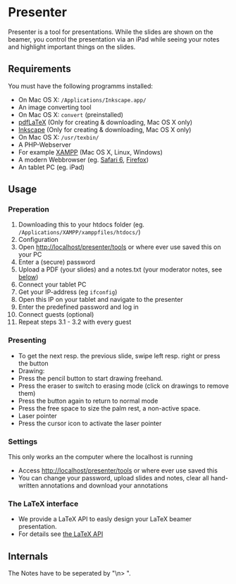 # Presenter

Presenter is a tool for presentations. While the slides are shown on the beamer, you control the presentation via an iPad while seeing your notes and highlight important things on the slides.

## Requirements 
You must have the following programms installed:
  * On Mac OS X: `/Applications/Inkscape.app/`
 * An image converting tool
  * On Mac OS X: `convert` (preinstalled)
 * [pdfLaTeX](http://en.wikipedia.org/wiki/PdfTeX) (Only for creating & downloading, Mac OS X only)
 * [Inkscape](http://inkscape.org) (Only for creating & downloading, Mac OS X only)
  * On Mac OS X: `/usr/texbin/` 
 * A PHP-Webserver
  * For example [XAMPP](http://www.apachefriends.org/en/xampp.html) (Mac OS X, Linux, Windows)
 * A modern Webbrowser (eg. [Safari 6](http://www.apple.com/safari/), [Firefox](https://www.mozilla.org/firefox))
 * An tablet PC (eg. iPad)

## Usage
### Preperation
 1. Downloading this to your htdocs folder (eg. `/Applications/XAMPP/xamppfiles/htdocs/`)
 2. Configuration
  1. Open [http://localhost/presenter/tools](http://localhost/presenter/tools) or where ever use saved this on your PC
  2. Enter a (secure) password
  3. Upload a PDF (your slides) and a notes.txt (your moderator notes, see [below](#the-latex-interface))
 3. Connect your tablet PC
  1. Get your IP-address (eg `ifconfig`)
  2. Open this IP on your tablet and navigate to the presenter
  3. Enter the predefined password and log in
 4. Connect guests (optional)
  1. Repeat steps 3.1 - 3.2 with every guest

### Presenting
 * To get the next resp. the previous slide, swipe left resp. right or press the button
 * Drawing:
  * Press the pencil button to start drawing freehand.
  * Press the eraser to switch to erasing mode (click on drawings to remove them)
  * Press the button again to return to normal mode
  * Press the free space to size the palm rest, a non-active space.
 * Laser pointer
  * Press the cursor icon to activate the laser pointer

### Settings
This only works an the computer where the localhost is running
 * Access [http://localhost/presenter/tools](http://localhost/presenter/tools) or where ever use saved this
 * You can change your password, upload slides and notes, clear all hand-written annotations and download your annotations

### The LaTeX interface
 * We provide a LaTeX API to easly design your LaTeX beamer presentation.
 * For details see [the LaTeX API](https://github.com/yannickulrich/presenter/blob/master/latex/README.md)


## Internals

The Notes have to be seperated by "\n> ".
